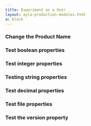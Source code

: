 ```yaml
---
title: Experiment as a User
layout: ayla-production-modules.html
a: block
---
```


### Change the Product Name

### Test boolean properties

### Test integer properties

### Testing string properties

### Test decimal properties

### Test file properties

### Test the version property
